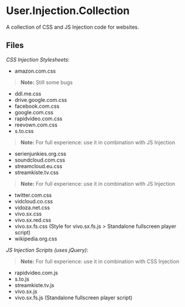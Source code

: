 # User.Injection.Collection

A collection of CSS and JS Injection code for websites.

## Files

*CSS Injection Stylesheets:*
- amazon.com.css
> **Note:** Still some bugs
- ddl.me.css
- drive.google.com.css
- facebook.com.css
- google.com.css
- rapidvideo.com.css
- reevown.com.css
- s.to.css
> **Note:** For full experience: use it in combination with JS Injection
- serienjunkies.org.css
- soundcloud.com.css
- streamcloud.eu.css
- streamkiste.tv.css
> **Note:** For full experience: use it in combination with JS Injection
- twitter.com.css
- vidcloud.co.css
- vidoza.net.css
- vivo.sx.css
- vivo.sx.red.css
- vivo.sx.fs.css (Style for vivo.sx.fs.js > Standalone fullscreen player script)
- wikipedia.org.css

*JS Injection Scripts (uses jQuery):*
> **Note:** For full experience: use it in combination with CSS Injection
- rapidvideo.com.js
- s.to.js
- streamkiste.tv.js
- vivo.sx.js
- vivo.sx.fs.js (Standalone fullscreen player script)
